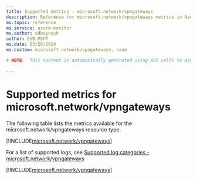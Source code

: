```yaml
---
title: Supported metrics - microsoft.network/vpngateways
description: Reference for microsoft.network/vpngateways metrics in Azure Monitor.
ms.topic: reference
ms.service: azure-monitor
ms.author: edbaynash
author: EdB-MSFT
ms.date: 03/26/2024
ms.custom: microsoft.network/vpngateways, naam

# NOTE:  This content is automatically generated using API calls to Azure. Any edits made on these files will be overwritten in the next run of the script. 

---
```


  
# Supported metrics for microsoft.network/vpngateways
  
The following table lists the metrics available for the microsoft.network/vpngateways resource type.  
  
  
[!INCLUDE[microsoft.network/vpngateways](./includes/metrics-headings-include.md)]  
  
  
  
For a list of supported logs, see [Supported log categories - microsoft.network/vpngateways](../supported-logs/microsoft-network-vpngateways-logs.md)  
  
 

[!INCLUDE[microsoft.network/vpngateways](./includes/microsoft-network-vpngateways-metrics-include.md)]
